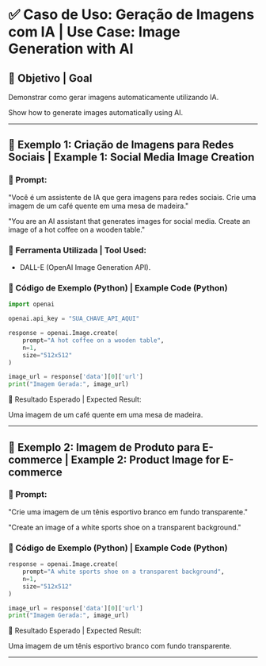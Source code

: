 # ✅ Caso de Uso: Geração de Imagens com IA | Use Case: Image Generation with AI

## 📌 Objetivo | Goal
Demonstrar como gerar imagens automaticamente utilizando IA.

Show how to generate images automatically using AI.

---

## 🚀 Exemplo 1: Criação de Imagens para Redes Sociais | Example 1: Social Media Image Creation

### 🔹 Prompt:
"Você é um assistente de IA que gera imagens para redes sociais. Crie uma imagem de um café quente em uma mesa de madeira."

"You are an AI assistant that generates images for social media. Create an image of a hot coffee on a wooden table."

### 🔹 Ferramenta Utilizada | Tool Used:
- DALL-E (OpenAI Image Generation API).

### 🔹 Código de Exemplo (Python) | Example Code (Python)
```python
import openai

openai.api_key = "SUA_CHAVE_API_AQUI"

response = openai.Image.create(
    prompt="A hot coffee on a wooden table",
    n=1,
    size="512x512"
)

image_url = response['data'][0]['url']
print("Imagem Gerada:", image_url)
```
🔹 Resultado Esperado | Expected Result:

Uma imagem de um café quente em uma mesa de madeira.

---

## 🚀 Exemplo 2: Imagem de Produto para E-commerce | Example 2: Product Image for E-commerce

### 🔹 Prompt:
"Crie uma imagem de um tênis esportivo branco em fundo transparente."

"Create an image of a white sports shoe on a transparent background."

### 🔹 Código de Exemplo (Python) | Example Code (Python)
```python
response = openai.Image.create(
    prompt="A white sports shoe on a transparent background",
    n=1,
    size="512x512"
)

image_url = response['data'][0]['url']
print("Imagem Gerada:", image_url)
```
🔹 Resultado Esperado | Expected Result:

Uma imagem de um tênis esportivo branco com fundo transparente.

---
